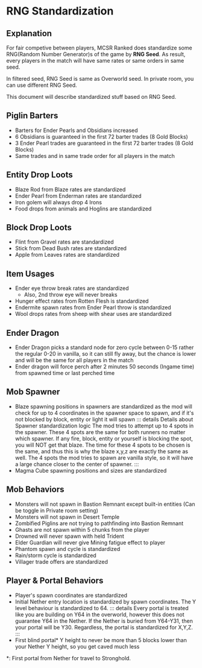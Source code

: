 # RNG Standardization

## Explanation
For fair competive between players, MCSR Ranked does standardize some RNG(Random Number Generator)s of the game by **RNG Seed**. As result, every players in the match will have same rates or same orders in same seed.

In filtered seed, RNG Seed is same as Overworld seed. In private room, you can use different RNG Seed.

This document will describe standardized stuff based on RNG Seed.

## Piglin Barters
- Barters for Ender Pearls and Obsidians increased
- 6 Obsidians is guaranteed in the first 72 barter trades (8 Gold Blocks)
- 3 Ender Pearl trades are guaranteed in the first 72 barter trades (8 Gold Blocks)
- Same trades and in same trade order for all players in the match 

## Entity Drop Loots 
- Blaze Rod from Blaze rates are standardized
- Ender Pearl from Enderman rates are standardized
- Iron golem will always drop 4 Irons
- Food drops from animals and Hoglins are standardized

## Block Drop Loots
- Flint from Gravel rates are standardized
- Stick from Dead Bush rates are standardized
- Apple from Leaves rates are standardized 

## Item Usages
- Ender eye throw break rates are standardized
  - Also, 2nd throw eye will never breaks
- Hunger effect rates from Rotten Flesh is standardized 
- Endermite spawn rates from Ender Pearl throw is standardized
- Wool drops rates from sheep with shear uses are standardized

## Ender Dragon 
- Ender Dragon picks a standard node for zero cycle between 0-15 rather the regular 0-20 in vanilla, so it can still fly away, but the chance is lower and will be the same for all players in the match
- Ender dragon will force perch after 2 minutes 50 seconds (Ingame time) from spawned time or last perched time

## Mob Spawner
- Blaze spawning positions in spawners are standardized as the mod will check for up to 4 coordinates in the spawner space to spawn, and if it's not blocked by block, entity or light it will spawn
::: details Details about Spawner standardization logic
The mod tries to attempt up to 4 spots in the spawner. These 4 spots are the same for both runners no matter which spawner. If any fire, block, entity or yourself is blocking the spot, you will NOT get that blaze. The time for these 4 spots to be chosen is the same, and thus this is why the blaze x,y,z are exactly the same as well. The 4 spots the mod tries to spawn are vanilla style, so it will have a large chance closer to the center of spawner. 
:::
- Magma Cube spawning positions and sizes are standardized

## Mob Behaviors
- Monsters will not spawn in Bastion Remnant except built-in entities (Can be toggle in Private room setting)
- Monsters will not spawn in Desert Temple 
- Zombified Piglins are not trying to pathfinding into Bastion Remnant
- Ghasts are not spawn within 5 chunks from the player
- Drowned will never spawn with held Trident
- Elder Guardian will never give Mining fatigue effect to player
- Phantom spawn and cycle is standardized
- Rain/storm cycle is standardized
- Villager trade offers are standardized

## Player & Portal Behaviors
- Player's spawn coordinates are standardized
- Initial Nether entry location is standardized by spawn coordinates. The Y level behaviour is standardized to 64. 
::: details
Every portal is treated like you are building on Y64 in the overworld, however this does not guarantee Y64 in the Nether. If the Nether is buried from Y64-Y31, then your portal will be Y30. Regardless, the portal is standardized for X,Y,Z.
:::
- First blind portal* Y height to never be more than 5 blocks lower than your Nether Y height, so you get caved much less

*: First portal from Nether for travel to Stronghold.